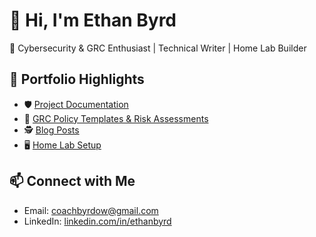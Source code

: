 # 👋 Hi, I'm Ethan Byrd

🔐 Cybersecurity & GRC Enthusiast | Technical Writer | Home Lab Builder

## 🧰 Portfolio Highlights
- 🛡️ [Project Documentation](https://github.com/EthanBByrd/ethanb-docs/tree/main/projectDocumentation)
- 📑 [GRC Policy Templates & Risk Assessments](https://github.com/EthanBByrd/ethanb-docs/tree/main/GRC)
- 🕵️ [Blog Posts](https://github.com/EthanBByrd/ethanb-docs/tree/main/blogs)
- 🖥️ [Home Lab Setup]()

## 📫 Connect with Me
- Email: coachbyrdow@gmail.com
- LinkedIn: [linkedin.com/in/ethanbyrd](www.linkedin.com/in/ethan-byrd-ksu)
